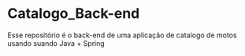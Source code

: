 # Catalogo_Back-end
Esse repositório é o back-end de uma aplicação de catalogo de motos usando suando Java + Spring
